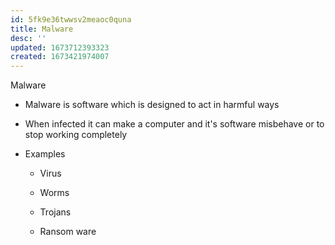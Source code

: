```yaml
---
id: 5fk9e36twwsv2meaoc0quna
title: Malware
desc: ''
updated: 1673712393323
created: 1673421974007
---
```


Malware

-   Malware is software which is designed to act in harmful ways

-   When infected it can make a computer and it's software misbehave or to stop working completely

-   Examples

    -   Virus

    -   Worms

    -   Trojans

    -   Ransom ware

